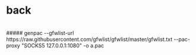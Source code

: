 # back
</br>
##### genpac --gfwlist-url https://raw.githubusercontent.com/gfwlist/gfwlist/master/gfwlist.txt --pac-proxy "SOCKS5 127.0.0.1:1080" -o a.pac

